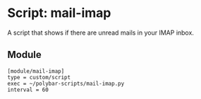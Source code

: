 # Script: mail-imap

A script that shows if there are unread mails in your IMAP inbox.


## Module

```
[module/mail-imap]
type = custom/script
exec = ~/polybar-scripts/mail-imap.py
interval = 60
```
